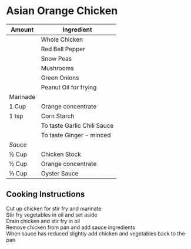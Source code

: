 # Asian Orange Chicken  
  
|Amount|Ingredient|  
|----|----|  
 || Whole Chicken  
 || Red Bell Pepper  
 || Snow Peas  
 || Mushrooms  
 || Green Onions  
 || Peanut Oil for frying  
Marinade |   
1 Cup | Orange concentrate  
1 tsp | Corn Starch  
 || To taste Garlic Chili Sauce  
 || To taste Ginger - minced  
*Sauce*|  
½ Cup | Chicken Stock  
½ Cup | Orange concentrate  
⅓ Cup | Oyster Sauce  
  
## Cooking Instructions  
Cut up chicken for stir fry and marinate  
Stir fry vegetables in oil and set aside  
Drain chicken and stir fry in oil  
Remove chicken from pan and add sauce ingredients  
When sauce has reduced slightly add chicken and vegetables back to the pan  
